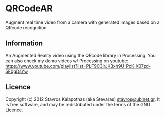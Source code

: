 # QRCodeAR

 Augment real time video from a camera with generated images based on a QRcode recognition

## Information

An Augmented Reality video using the QRcode library in Processing. You can also check my demo videos w/ Processing on youtube: https://www.youtube.com/playlist?list=PLF9C3irJK3xh9U_PcK-X07zd-5F0gDsYw

## Licence

Copyright (c) 2012 Stavros Kalapothas (aka Stevaras) <stavros@ubinet.gr>.
It is free software, and may be redistributed under the terms of the GNU Licence.
